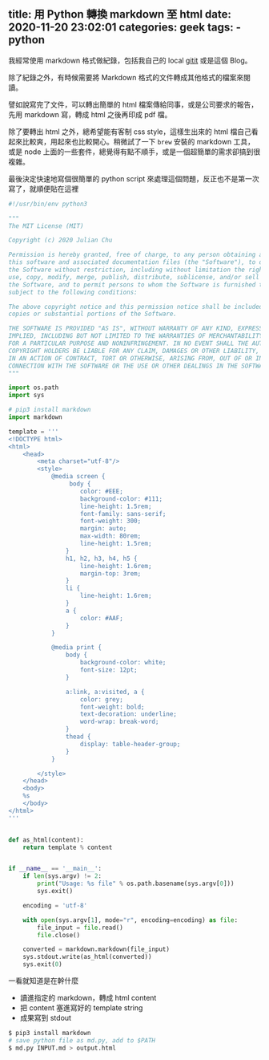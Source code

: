 title: 用 Python 轉換 markdown 至 html
date: 2020-11-20 23:02:01
categories: geek
tags:
    - python
---

我經常使用 markdown 格式做紀錄，包括我自己的 local [gitit](http://walkingice.blogspot.com/2011/11/gitit-git-based-wiki.html) 或是這個 Blog。

除了紀錄之外，有時候需要將 Markdown 格式的文件轉成其他格式的檔案來閱讀。

<!-- more -->

譬如說寫完了文件，可以轉出簡單的 html 檔案傳給同事，或是公司要求的報告，先用 markdown 寫，轉成 html 之後再印成 pdf 檔。

除了要轉出 html 之外，總希望能有客制 css style，這樣生出來的 html 檔自己看起來比較爽，用起來也比較開心。稍微試了一下 `brew` 安裝的 markdown 工具，或是 node 上面的一些套件，總覺得有點不順手，或是一個超簡單的需求卻搞到很複雜。

最後決定快速地寫個很簡單的 python script 來處理這個問題，反正也不是第一次寫了，就順便貼在這裡

```python
#!/usr/bin/env python3

"""
The MIT License (MIT)

Copyright (c) 2020 Julian Chu

Permission is hereby granted, free of charge, to any person obtaining a copy of
this software and associated documentation files (the "Software"), to deal in
the Software without restriction, including without limitation the rights to
use, copy, modify, merge, publish, distribute, sublicense, and/or sell copies of
the Software, and to permit persons to whom the Software is furnished to do so,
subject to the following conditions:

The above copyright notice and this permission notice shall be included in all
copies or substantial portions of the Software.

THE SOFTWARE IS PROVIDED "AS IS", WITHOUT WARRANTY OF ANY KIND, EXPRESS OR
IMPLIED, INCLUDING BUT NOT LIMITED TO THE WARRANTIES OF MERCHANTABILITY, FITNESS
FOR A PARTICULAR PURPOSE AND NONINFRINGEMENT. IN NO EVENT SHALL THE AUTHORS OR
COPYRIGHT HOLDERS BE LIABLE FOR ANY CLAIM, DAMAGES OR OTHER LIABILITY, WHETHER
IN AN ACTION OF CONTRACT, TORT OR OTHERWISE, ARISING FROM, OUT OF OR IN
CONNECTION WITH THE SOFTWARE OR THE USE OR OTHER DEALINGS IN THE SOFTWARE.
"""

import os.path
import sys

# pip3 install markdown
import markdown

template = '''
<!DOCTYPE html>
<html>
    <head>
        <meta charset="utf-8"/>
        <style>
            @media screen {
                 body {
                    color: #EEE;
                    background-color: #111;
                    line-height: 1.5rem;
                    font-family: sans-serif;
                    font-weight: 300;
                    margin: auto;
                    max-width: 80rem;
                    line-height: 1.5rem;
                }
                h1, h2, h3, h4, h5 {
                    line-height: 1.6rem;
                    margin-top: 3rem;
                }
                li {
                    line-height: 1.6rem;
                }
                a {
                    color: #AAF;
                }
            }

            @media print {
                body {
                    background-color: white;
                    font-size: 12pt;
                }

                a:link, a:visited, a {
                    color: grey;
                    font-weight: bold;
                    text-decoration: underline;
                    word-wrap: break-word;
                }
                thead {
                    display: table-header-group;
                }
            }

        </style>
    </head>
    <body>
    %s
    </body>
</html>
'''


def as_html(content):
    return template % content


if __name__ == '__main__':
    if len(sys.argv) != 2:
        print("Usage: %s file" % os.path.basename(sys.argv[0]))
        sys.exit()

    encoding = 'utf-8'

    with open(sys.argv[1], mode="r", encoding=encoding) as file:
        file_input = file.read()
        file.close()

    converted = markdown.markdown(file_input)
    sys.stdout.write(as_html(converted))
    sys.exit(0)
```

一看就知道是在幹什麼
* 讀進指定的 markdown，轉成 html content
* 把 content 塞進寫好的 template string
* 成果寫到 stdout

```bash
$ pip3 install markdown
# save python file as md.py, add to $PATH
$ md.py INPUT.md > output.html
```
